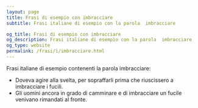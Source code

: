 ```yaml
---
layout: page
title: Frasi di esempio con imbracciare 
subtitle: Frasi italiane di esempio con la parola  imbracciare

og_title: Frasi di esempio con imbracciare 
og_description: Frasi italiane di esempio con la parola  imbracciare
og_type: website
permalink: /frasi/i/imbracciare.html
---
```


Frasi italiane di esempio contenenti la parola imbracciare:


- Doveva agire alla svelta, per sopraffarli prima che riuscissero a imbracciare i fucili.
- Gli uomini ancora in grado di camminare e di imbracciare un fucile venivano rimandati al fronte.
